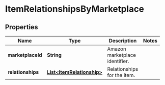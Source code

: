 
# ItemRelationshipsByMarketplace

## Properties
Name | Type | Description | Notes
------------ | ------------- | ------------- | -------------
**marketplaceId** | **String** | Amazon marketplace identifier. | 
**relationships** | [**List&lt;ItemRelationship&gt;**](ItemRelationship.md) | Relationships for the item. | 



